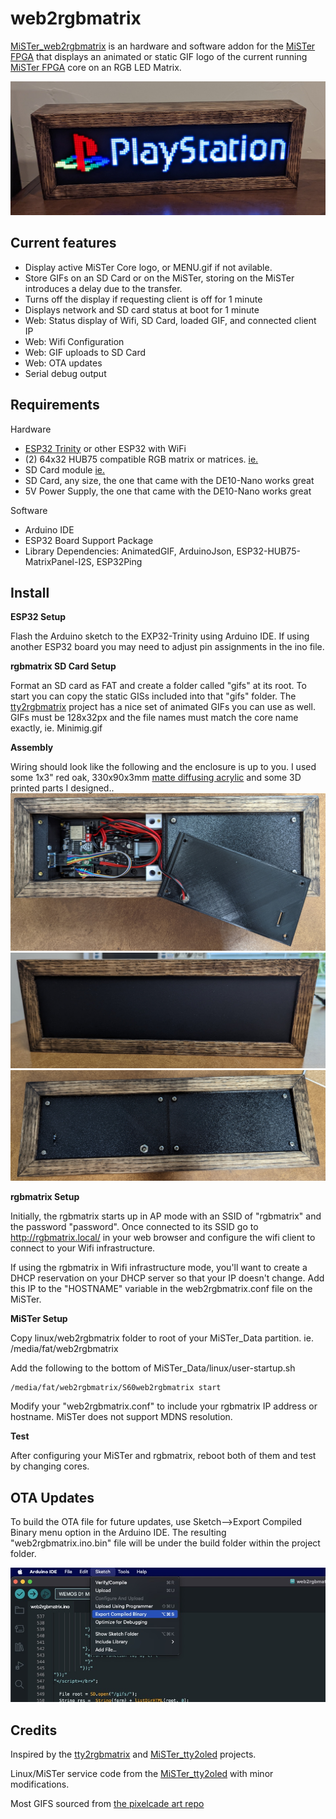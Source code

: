 # web2rgbmatrix
[MiSTer_web2rgbmatrix](https://github.com/kconger/MiSTer_web2rgbmatrix) is an hardware and software addon for the [MiSTer FPGA](https://github.com/MiSTer-devel) that displays an animated or static GIF logo of the current running [MiSTer FPGA](https://github.com/MiSTer-devel) core on an RGB LED Matrix.

![matrix_on](docs/images/matrix-on.jpg "matrix_on")

Current features
-------
- Display active MiSTer Core logo, or MENU.gif if not avilable.
- Store GIFs on an SD Card or on the MiSTer, storing on the MiSTer introduces a delay due to the transfer.
- Turns off the display if requesting client is off for 1 minute
- Displays network and SD card status at boot for 1 minute
- Web: Status display of Wifi, SD Card, loaded GIF, and connected client IP
- Web: Wifi Configuration 
- Web: GIF uploads to SD Card
- Web: OTA updates
- Serial debug output

Requirements
-------
Hardware
- [ESP32 Trinity](https://esp32trinity.com/) or other ESP32 with WiFi
- (2) 64x32 HUB75 compatible RGB matrix or matrices. [ie.](https://www.aliexpress.com/item/3256801502846969.html)
- SD Card module [ie.](https://www.amazon.com/dp/B08CMLG4D6?psc=1&ref=ppx_yo2ov_dt_b_product_details)
- SD Card, any size, the one that came with the DE10-Nano works great
- 5V Power Supply, the one that came with the DE10-Nano works great

Software
- Arduino IDE
- ESP32 Board Support Package
- Library Dependencies: AnimatedGIF, ArduinoJson, ESP32-HUB75-MatrixPanel-I2S, ESP32Ping

Install
-------
**ESP32 Setup**

Flash the Arduino sketch to the EXP32-Trinity using Arduino IDE. If using another ESP32 board you may need to adjust pin assignments in the ino file.

**rgbmatrix SD Card Setup**

Format an SD card as FAT and create a folder called "gifs" at its root.  To start you can copy the static GISs included into that "gifs" folder.  The [tty2rgbmatrix](https://github.com/h3llb3nt/tty2rgbmatrix) project has a nice set of animated GIFs you can use as well.
GIFs must be 128x32px and the file names must match the core name exactly, ie. Minimig.gif

**Assembly**

Wiring should look like the following and the enclosure is up to you.  I used some 1x3" red oak, 330x90x3mm [matte diffusing acrylic](https://www.tapplastics.com/product/plastics/cut_to_size_plastic/black_led_sheet/668) and some 3D printed parts I designed..
![matrix_rear_open](docs/images/matrix-rear-open.jpg "matrix_rear_open")
![matrix_off](docs/images/matrix-off.jpg "matrix_off")
![matrix_rear](docs/images/matrix-rear.jpg "matrix_rear")

**rgbmatrix Setup**

Initially, the rgbmatrix starts up in AP mode with an SSID of "rgbmatrix" and the password "password".  Once connected to its SSID go to http://rgbmatrix.local/ in your web browser and configure the wifi client to connect to your Wifi infrastructure.

If using the rgbmatrix in Wifi infrastructure mode, you'll want to create a DHCP reservation on your DHCP server so that your IP doesn't change. Add this IP to the "HOSTNAME" variable in the web2rgbmatrix.conf file on the MiSTer.

**MiSTer Setup**

Copy linux/web2rgbmatrix folder to root of your MiSTer_Data partition. ie. /media/fat/web2rgbmatrix

Add the following to the bottom of MiSTer_Data/linux/user-startup.sh

```
/media/fat/web2rgbmatrix/S60web2rgbmatrix start
```

Modify your "web2rgbmatrix.conf" to include your rgbmatrix IP address or hostname. MiSTer does not support MDNS resolution.

**Test**

After configuring your MiSTer and rgbmatrix, reboot both of them and test by changing cores.

OTA Updates
-------
To build the OTA file for future updates, use Sketch-->Export Compiled Binary menu option in the Arduino IDE.  The resulting "web2rgbmatrix.ino.bin" file will be under the build folder within the project folder.

![matrix_ota_file_build](docs/images/matrix-ota-file-build.jpg "matrix_ota_file_build")


Credits
-------
Inspired by the [tty2rgbmatrix](https://github.com/h3llb3nt/tty2rgbmatrix) and [MiSTer_tty2oled](https://github.com/venice1200/MiSTer_tty2oled) projects.

Linux/MiSTer service code from the [MiSTer_tty2oled](https://github.com/venice1200/MiSTer_tty2oled) with minor modifications.

Most GIFS sourced from [the pixelcade art repo](https://github.com/alinke/pixelcade)

